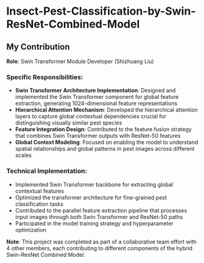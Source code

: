 # Insect-Pest-Classification-by-Swin-ResNet-Combined-Model
## My Contribution

**Role**: Swin Transformer Module Developer (Shizhuang Liu)

### Specific Responsibilities:
- **Swin Transformer Architecture Implementation**: Designed and implemented the Swin Transformer component for global feature extraction, generating 1024-dimensional feature representations
- **Hierarchical Attention Mechanism**: Developed the hierarchical attention layers to capture global contextual dependencies crucial for distinguishing visually similar pest species
- **Feature Integration Design**: Contributed to the feature fusion strategy that combines Swin Transformer outputs with ResNet-50 features
- **Global Context Modeling**: Focused on enabling the model to understand spatial relationships and global patterns in pest images across different scales

### Technical Implementation:
- Implemented Swin Transformer backbone for extracting global contextual features
- Optimized the transformer architecture for fine-grained pest classification tasks
- Contributed to the parallel feature extraction pipeline that processes input images through both Swin Transformer and ResNet-50 paths
- Participated in the model training strategy and hyperparameter optimization

**Note**: This project was completed as part of a collaborative team effort with 4 other members, each contributing to different components of the hybrid Swin-ResNet Combined Model.
